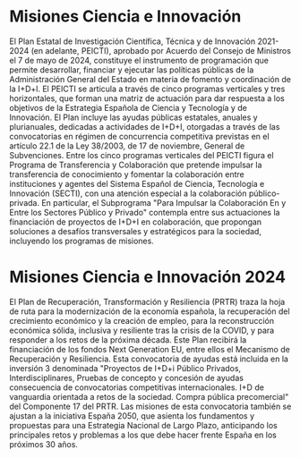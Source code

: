 # Misiones Ciencia e Innovación
El Plan Estatal de Investigación Científica, Técnica y de Innovación 2021-2024 (en adelante, PEICTI), aprobado por Acuerdo del Consejo de Ministros el 7 de mayo de 2024, constituye el instrumento de programación que permite desarrollar, financiar y ejecutar las políticas públicas de la Administración General del Estado en materia de fomento y coordinación de la I+D+l.
El PEICTI se articula a través de cinco programas verticales y tres horizontales, que forman una matriz de actuación para dar respuesta a los objetivos de la Estrategia Española de Ciencia y Tecnología y de Innovación. El Plan incluye las ayudas públicas estatales, anuales y plurianuales, dedicadas a actividades de I+D+I, otorgadas a través de las convocatorias en régimen de concurrencia competitiva previstas en el artículo 22.1 de la Ley 38/2003, de 17 de noviembre, General de Subvenciones.
Entre los cinco programas verticales del PEICTI figura el Programa de Transferencia y Colaboración que pretende impulsar la transferencia de conocimiento y fomentar la colaboración entre instituciones y agentes del Sistema Español de Ciencia, Tecnología e Innovación (SECTI), con una atención especial a la colaboración público-privada. En particular, el Subprograma "Para Impulsar la Colaboración En y Entre los Sectores Público y Privado" contempla entre sus actuaciones la financiación de proyectos de I+D+I en colaboración, que propongan soluciones a desafíos transversales y estratégicos para la sociedad, incluyendo los programas de misiones.

# Misiones Ciencia e Innovación 2024
El Plan de Recuperación, Transformación y Resiliencia (PRTR) traza la hoja de ruta para la modernización de la economía española, la recuperación del crecimiento económico y la creación de empleo, para la reconstrucción económica sólida, inclusiva y resiliente tras la crisis de la COVID, y para responder a los retos de la próxima década. Este Plan recibirá la financiación de los fondos Next Generation EU, entre ellos el Mecanismo de Recuperación y Resiliencia. 
Esta convocatoria de ayudas está incluida en la inversión 3 denominada "Proyectos de I+D+i Público Privados, Interdisciplinares, Pruebas de concepto y concesión de ayudas consecuencia de convocatorias competitivas internacionales. I+D de vanguardia orientada a retos de la sociedad. Compra pública precomercial" del Componente 17 del PRTR.
Las misiones de esta convocatoria también se ajustan a la iniciativa España 2050, que asienta los fundamentos y propuestas para una Estrategia Nacional de Largo Plazo, anticipando los principales retos y problemas a los que debe hacer frente España en los próximos 30 años. 